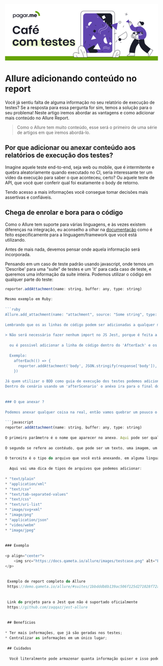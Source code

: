 <p align="center">
  <a href="https://github.com/pagarme/cafe-com-testes">
    <img src="../.github/cafecomtestes.png" alt="Café com Testes">
  </a>
</p>

# Allure adicionando conteúdo no report 

Você já sentiu falta de alguma informação no seu relatório de execução de testes? Se a resposta para essa pergunta for sim, temos a solução para o seu problema! Neste artigo iremos abordar as vantagens e como adicionar mais conteúdo no Allure Report.

> Como o Allure tem muito conteúdo, esse será o primeiro de uma série de artigos em que iremos abordá-lo.  


## Por que adicionar ou anexar conteúdo aos relatórios de execução dos testes?

Imagine aquele teste end-to-end, seja web ou mobile, que é intermitente e quebra aleatoriamente quando executado no CI, seria interessante ter um vídeo da execução para saber o que aconteceu, certo? Ou aquele teste de API, que você quer conferir qual foi exatamente o body de retorno. 

Tendo acesso a mais informações você consegue tomar decisões mais assertivas e confiáveis. 


## Chega de enrolar e bora para o código 

Como o Allure tem suporte para várias linguagens, e às vezes existem diferenças na integração, eu aconselho a olhar na [documentação](http://allure.qatools.ru/) como é feito especificamente para a linguagem/framework que você está utilizando.

Antes de mais nada, devemos pensar onde aquela informação será incorporada.

Pensando em um caso de teste padrão usando javascript, onde temos um 'Describe' para uma "suíte" de testes e um 'it' para cada caso de teste, e queremos uma informação da suíte inteira. Podemos utilizar o código em qualquer parte do teste:

```javascript
reporter.addAttachment(name: string, buffer: any, type: string)
  
Mesmo exemplo em Ruby:

```ruby
Allure.add_attachment(name: "attachment", source: "Some string", type: Allure::ContentType::TXT, test_case: false)

Lembrando que os as linhas de código podem ser adicionadas a qualquer momento do teste. Apenas se certifique se de ter a informação que deseja anexar.

> Não será necessário fazer nenhum import no JS Jest, porque é feita a injeção em tempo de execução.

  ou é possivel adicionar a linha de código dentro do 'AfterEach' e os anexos irão para dentro do teste. 

  Exemplo:
    afterEach(() => {
      reporter.addAttachment('body', JSON.stringify(response['body']), 'text/json')
    })

Já quem utilizar o BDD como guia de execução dos testes podemos adicionar o contéudo dentro da Feature, utilizando o afterFeature que alguns frameworks dão suporte. 
Dentro do cenário usando um 'afterScenario' o anéxo ira para o final dos passos.


### O que anexar ? 

Podemos anexar qualquer coisa na real, então vamos quebrar um pouuco o código. 

```javascript
reporter.addAttachment(name: string, buffer: any, type: string)

O primeiro parâmetro é o nome que aparecer no anexo. Aqui pode ser qualquer string.

O segundo se refere ao contéudo, que pode ser um texto, uma imagem, um vídeo, um CSV entre outros. 

O terceito é o tipo do arquivo que você está anexando, em alguma linguagens existe um enum que facilita esse ponto.

  Aqui vai uma dica de tipos de arquivos que podemos adicionar:

* "text/plain"
* "application/xml"
* "text/csv"
* "text/tab-separated-values"
* "text/css"
* "text/uri-list"
* "image/svg+xml"
* "image/png"
* "application/json"
* "video/webm"
* "image/jpeg"


### Exemplo

<p align="center">
    <img src="https://docs.qameta.io/allure/images/testcase.png" alt="Exemplo">
</p>


 Exemplo de report completo do Allure
 https://demo.qameta.io/allure/#suites/1bbdddb8b139ac506f125d271028f72a/ca0bdae7438b29d/


 Link do projeto para o Jest que não é suportado oficialmente
 https://github.com/zaqqaz/jest-allure


 ## Benefícios 
  
* Ter mais informações, que já são geradas nos testes; 
* Centralizar as informações em um único lugar;

 ## Cuidados

  Você literalmente pode armazenar quanta informação quiser e isso pode fazer com que você tenha problemas com espaço, dependendo de onde o seu relatório é geraodo. 
